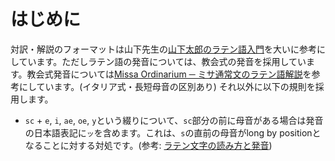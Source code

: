 # はじめに

対訳・解説のフォーマットは山下先生の[山下太郎のラテン語入門](https://aeneis.jp/)を大いに参考にしています。ただしラテン語の発音については、教会式の発音を採用しています。教会式発音については[Missa Ordinarium ─ ミサ通常文のラテン語解説](http://blog.livedoor.jp/missa_ordinarium/)を参考にしています。(イタリア式・長短母音の区別あり)
それ以外に以下の規則を採用します。

- `sc` + `e`, `i`, `ae`, `oe`, `y`という綴りについて、`sc`部分の前に母音がある場合は発音の日本語表記に`ッ`を含めます。これは、`s`の直前の母音がlong by positionとなることに対する対処です。(参考: [ラテン文字の読み方と発音](http://www.akenotsuki.com/latina/litterae.html))
